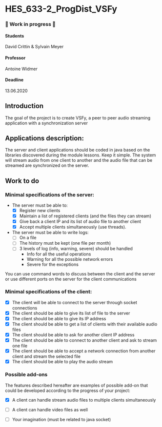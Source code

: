 # HES_633-2_ProgDist_VSFy

### 🚧 Work in progress 🚧

#### Students
David Crittin & Sylvain Meyer

#### Professor
Antoine Widmer

#### Deadline
13.06.2020

## Introduction 
The goal of the project is to create VSFy, a peer to peer audio streaming application with a synchronization server 

## Applications description: 
The server and client applications should be coded in java based on the libraries discovered during the module lessons. Keep it simple. The system will stream audio from one client to another and the audio file that can be streamed are synchronized on the server. 

## Work to do
### Minimal specifications of the server: 
- The server must be able to: 
  - [x] Register new clients 
  - [x] Maintain a list of registered clients (and the files they can stream) 
  - [x] Give back a client IP and its list of audio file to another client
  - [x] Accept multiple clients simultaneously (use threads). 
- The server must be able to write logs:
  - [ ] On a file 
  - [ ] The history must be kept (one file per month)
  - [ ] 3 levels of log (info, warning, severe) should be handled 
     - Info for all the useful operations
    - Warning for all the possible network errors
    - Severe for the exceptions

You can use command words to discuss between the client and the server or use different ports on the server for the client communications 

### Minimal specifications of the client: 
 - [x] The client will be able to connect to the server through socket connections 
 - [x] The client should be able to give its list of file to the server 
 - [x] The client should be able to give its IP address 
 - [x] The client should be able to get a list of clients with their available audio files 
 - [x] The client should be able to ask for another client IP address 
 - [x] The client should be able to connect to another client and ask to stream one file 
 - [x] The client should be able to accept a network connection from another client and stream the selected file
 - [x] The client should be able to play the audio stream  
 
 ### Possible add-ons
 The features described hereafter are examples of possible add-on that could be developed according to the progress of your project: 
- [x] A client can handle stream audio files to multiple clients simultaneously 
- [ ] A client can handle video files as well
- [ ] Your imagination (must be related to java socket)

